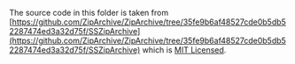 The source code in this folder is taken from [https://github.com/ZipArchive/ZipArchive/tree/35fe9b6af48527cde0b5db52287474ed3a32d75f/SSZipArchive](https://github.com/ZipArchive/ZipArchive/tree/35fe9b6af48527cde0b5db52287474ed3a32d75f/SSZipArchive) which is [MIT Licensed](https://github.com/ZipArchive/ZipArchive/blob/35fe9b6af48527cde0b5db52287474ed3a32d75f/LICENSE.txt).